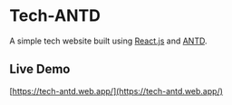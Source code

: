 # Tech-ANTD
A simple tech website built using [React.js](https://reactjs.org/) and [ANTD](https://ant.design/).

## Live Demo
[https://tech-antd.web.app/](https://tech-antd.web.app/)

## 